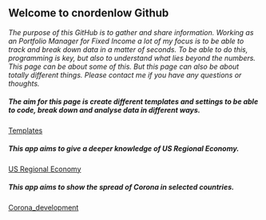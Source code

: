 
## Welcome to cnordenlow Github

*The purpose of this GitHub is to gather and share information. Working as an Portfolio Manager for Fixed Income a lot of my focus is to be able to track and break down data in a matter of seconds. To be able to do this, programming is key, but also to understand what lies beyond the numbers. This page can be about some of this. But this page can also be about totally different things. Please contact me if you have any questions or thoughts.* 

##### The aim for this page is create different templates and settings to be able to code, break down and analyse data in different ways.

[Templates](https://cnordenlow.github.io/main/Templates)

##### This app aims to give a deeper knowledge of US Regional Economy.

[US Regional Economy](https://cnordenlow.shinyapps.io/us_regional_data/)

##### This app aims to show the spread of Corona in selected countries.

[Corona_development](https://cnordenlow.shinyapps.io/Corona_development_2020/)

